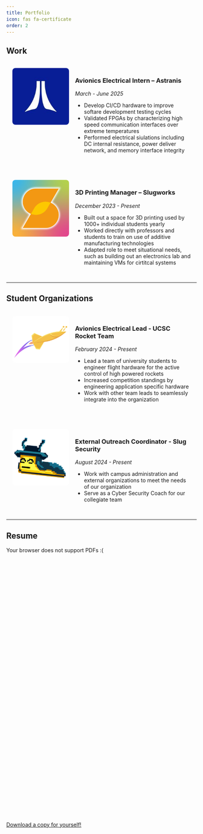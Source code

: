 ```yaml
---
title: Portfolio
icon: fas fa-certificate
order: 2
---
```


## Work

<div style="display: flex; flex-direction: column; gap: 1.5rem;">

<div style="display: flex; align-items: flex-start; gap: 1rem; padding: 1rem">
      <img src="/assets/img/logos/astranis.jpg" alt="Astranis Logo" style="width: 150px; border-radius: 8px;">
    <div style="flex: 1;">
      <h3>Avionics Electrical Intern – Astranis</h3>
      <p><em>March - June 2025</em></p>
      <ul>
        <li>Develop CI/CD hardware to improve softare development testing cycles</li>
        <li>Validated FPGAs by characterizing high speed communication interfaces over extreme temperatures</li>
        <li>Performed electrical siulations including DC internal resistance, power deliver network, and memory interface integrity</li>
      </ul>
    </div>
  </div>

<div style="display: flex; align-items: flex-start; gap: 1rem; padding: 1rem;">
      <img src="/assets/img/logos/slugworks.jpg" alt="UCSC Slugworks Logo" style="width: 150px; border-radius: 8px;">
    <div style="flex: 1;">
      <h3>3D Printing Manager – Slugworks</h3>
      <p><em>December 2023 - Present</em></p>
      <ul>
        <li>Built out a space for 3D printing used by 1000+ individual students yearly</li>
        <li>Worked directly with professors and students to train on use of additive manufacturing technologies</li>
        <li>Adapted role to meet situational needs, such as building out an electronics lab and maintaining VMs for cirtitcal systems</li>
      </ul>
    </div>
  </div>

</div>

---

## Student Organizations

<div style="display: flex; flex-direction: column; gap: 1.5rem;">

<div style="display: flex; align-items: flex-start; gap: 1rem; padding: 1rem">
      <img src="/assets/img/logos/rocketteam.png" alt="UCSC Rocket Team Logo" style="width: 150px; border-radius: 8px;">
    <div style="flex: 1;">
      <h3>Avionics Electrical Lead - UCSC Rocket Team</h3>
      <p><em>February 2024 - Present</em></p>
      <ul>
        <li>Lead a team of university students to engineer flight hardware for the active control of high powered rockets</li>
        <li>Increased competition standings by engineering application specific hardware</li>
        <li>Work with other team leads to seamlessly integrate into the organization</li>
      </ul>
    </div>
  </div>

<div style="display: flex; align-items: flex-start; gap: 1rem; padding: 1rem;">
      <img src="/assets/img/logos/slugsecurity.png" alt="UCSC Slug Security Logo" style="width: 150px; border-radius: 8px;">
    <div style="flex: 1;">
      <h3>External Outreach Coordinator - Slug Security</h3>
      <p><em>August 2024 - Present</em></p>
      <ul>
        <li>Work with campus administration and external organizations to meet the needs of our organization</li>
        <li>Serve as a Cyber Security Coach for our collegiate team</li>
      </ul>
    </div>
  </div>

</div>

---

## Resume

<div style="width: 100%; max-width: 850px; margin: auto; aspect-ratio: 8.5 / 12;">
  <object data="/assets/documents/resume.pdf" type="application/pdf" style="width: 100%; height: 100%; border: none;" title="Resume">
    <p>Your browser does not support PDFs :(</p>
  </object>
</div>

[Download a copy for yourself!](/assets/documents/resume.pdf")
